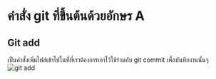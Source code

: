 # คำสั่ง git ที่ขึ้นต้นด้วยอักษร A

## Git add

เป็นคำสั่งเพิ่มไฟล์เข้าไปในที่ที่เราต้องการเอาไว้ใช้ร่วมกับ git commit เพื่อบันทึกงานนั้นๆ
![git add](https://github.com/ThanaloekKaisai/Git_A-Z_Mission_65030096/assets/144195683/b6cba90c-8412-418b-852d-d5e610691d00)
